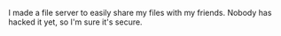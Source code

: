 I made a file server to easily share my files with my friends. Nobody has hacked it yet, so I'm sure it's secure.
